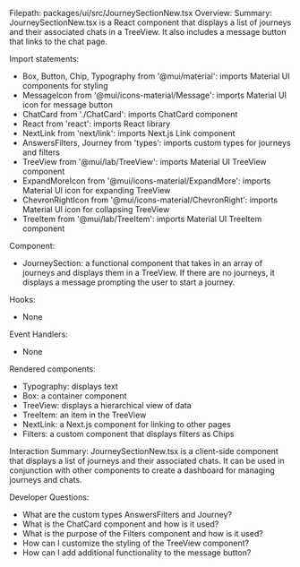 Filepath: packages/ui/src/JourneySectionNew.tsx
Overview: Summary:
JourneySectionNew.tsx is a React component that displays a list of journeys and their associated chats in a TreeView. It also includes a message button that links to the chat page.

Import statements:
- Box, Button, Chip, Typography from '@mui/material': imports Material UI components for styling
- MessageIcon from '@mui/icons-material/Message': imports Material UI icon for message button
- ChatCard from './ChatCard': imports ChatCard component
- React from 'react': imports React library
- NextLink from 'next/link': imports Next.js Link component
- AnswersFilters, Journey from 'types': imports custom types for journeys and filters
- TreeView from '@mui/lab/TreeView': imports Material UI TreeView component
- ExpandMoreIcon from '@mui/icons-material/ExpandMore': imports Material UI icon for expanding TreeView
- ChevronRightIcon from '@mui/icons-material/ChevronRight': imports Material UI icon for collapsing TreeView
- TreeItem from '@mui/lab/TreeItem': imports Material UI TreeItem component

Component:
- JourneySection: a functional component that takes in an array of journeys and displays them in a TreeView. If there are no journeys, it displays a message prompting the user to start a journey.

Hooks:
- None

Event Handlers:
- None

Rendered components:
- Typography: displays text
- Box: a container component
- TreeView: displays a hierarchical view of data
- TreeItem: an item in the TreeView
- NextLink: a Next.js component for linking to other pages
- Filters: a custom component that displays filters as Chips

Interaction Summary:
JourneySectionNew.tsx is a client-side component that displays a list of journeys and their associated chats. It can be used in conjunction with other components to create a dashboard for managing journeys and chats.

Developer Questions:
- What are the custom types AnswersFilters and Journey?
- What is the ChatCard component and how is it used?
- What is the purpose of the Filters component and how is it used?
- How can I customize the styling of the TreeView component?
- How can I add additional functionality to the message button?

